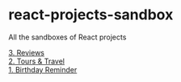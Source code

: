 # react-projects-sandbox
All the sandboxes of React projects

[3. Reviews](https://145tol.csb.app/)<br>
[2. Tours & Travel](https://dkslw6.csb.app/)<br>
[1. Birthday Reminder](https://uzhhm2.csb.app/)<br>

